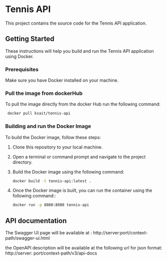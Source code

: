 # Tennis API

This project contains the source code for the Tennis API application.

## Getting Started

These instructions will help you build and run the Tennis API application using Docker.

### Prerequisites

Make sure you have Docker installed on your machine.

### Pull the image from dockerHub

To pull the image directly from the docker Hub run the following command:
 ```bash
  docker pull ksait/tennis-api
```

### Building and run the Docker Image

To build the Docker image, follow these steps:

1. Clone this repository to your local machine.

2. Open a terminal or command prompt and navigate to the project directory.

3. Build the Docker image using the following command:

   ```bash
   docker build -t tennis-api:latest .
    ```
4. Once the Docker image is built, you can run the container using the following command::

   ```bash
   docker run -p 8080:8080 tennis-api
    ```
## API documentation

The Swagger UI page will be available at : http://server:port/context-path/swagger-ui.html

the OpenAPI description will be available at the following url for json format: http://server:
port/context-path/v3/api-docs

